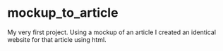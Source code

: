 # mockup_to_article
My very first project. Using a mockup of an article I created an identical website for that article using html.
